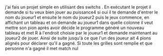 
j'ai fais un projet simple en utilisant des switchs .
En exécutant le projet il demande si tu veux bien jouer au puissance4 
si oui il te demande d'entrer le nom du joueur1 et ensuite le nom du joueur2
puis le jeux commence, en affichant un tableau et on demande au joueur1 dans quelle colonne il veut mettre son pion
après avoir décide le programme généré un nouveau tableau et met R à l'endroit choisie par le joueur1 
et demande maintenant au joueur2 de jouer. Ainsi de suite jusqu'à ce que l'un des joueur ait 4 pions alignés
pour déclarer qu'il a gagné. Si toute les grilles sont remplie et que personne n'a gagné il met match nul 
